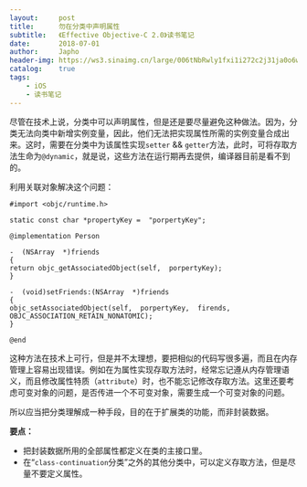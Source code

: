 ```yaml
---
layout:     post
title:      勿在分类中声明属性
subtitle:   《Effective Objective-C 2.0》读书笔记
date:       2018-07-01
author:     Japho
header-img: https://ws3.sinaimg.cn/large/006tNbRwly1fxi1i272c2j31ja0o6wk4.jpg
catalog:    true
tags:
    - iOS
    - 读书笔记
---
```


尽管在技术上说，分类中可以声明属性，但是还是要尽量避免这种做法。因为，分类无法向类中新增实例变量，因此，他们无法把实现属性所需的实例变量合成出来。这时，需要在分类中为该属性实现`setter`  && `getter`方法，此时，可将存取方法生命为`@dynamic`，就是说，这些方法在运行期再去提供，编译器目前是看不到的。

利用关联对象解决这个问题：

```
#import <objc/runtime.h>

static const char *propertyKey =  "porpertyKey";

@implementation Person

-  (NSArray  *)friends
{
return objc_getAssociatedObject(self,  porpertyKey);
}

-  (void)setFriends:(NSArray  *)friends
{
objc_setAssociatedObject(self,  porpertyKey,  firends,  OBJC_ASSOCIATION_RETAIN_NONATOMIC);
}

@end
```

这种方法在技术上可行，但是并不太理想，要把相似的代码写很多遍，而且在内存管理上容易出现错误。例如在为属性实现存取方法时，经常忘记遵从内存管理语义，而且修改属性特质（`attribute`）时，也不能忘记修改存取方法。这里还要考虑可变对象的问题，是否传进一个不可变对象，需要生成一个可变对象的问题。

所以应当把分类理解成一种手段，目的在于扩展类的功能，而非封装数据。

**要点：**

- 把封装数据所用的全部属性都定义在类的主接口里。
- 在“`class-continuation`分类”之外的其他分类中，可以定义存取方法，但是尽量不要定义属性。










